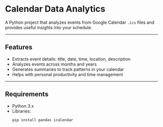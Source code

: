 # Calendar Data Analytics

A Python project that analyzes events from Google Calendar `.ics` files and provides useful insights into your schedule.

---

## Features

- Extracts event details: title, date, time, location, description
- Analyzes events across months and years
- Generates summaries to track patterns in your calendar
- Helps with personal productivity and time management

---

## Requirements

- Python 3.x
- Libraries:
  ```bash
  pip install pandas icalendar
